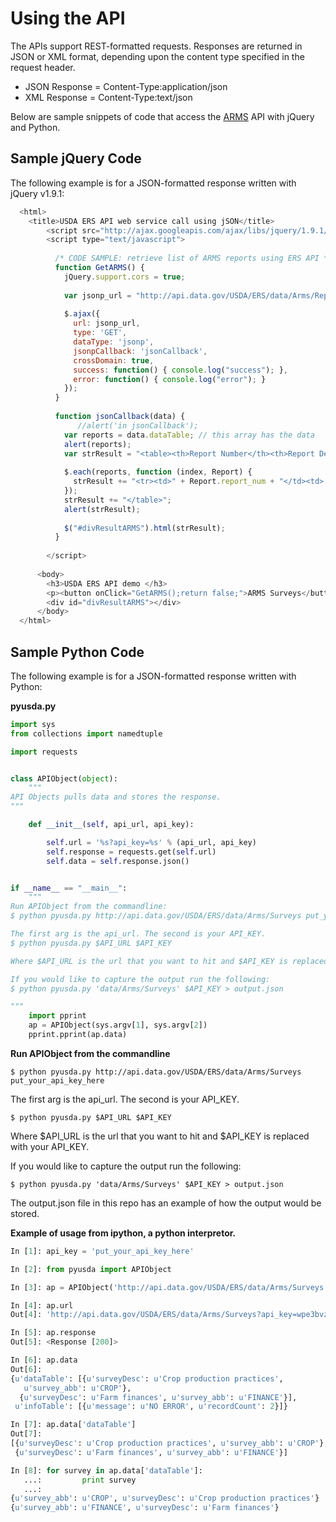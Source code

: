 Using the API
=============


The APIs support REST-formatted requests. Responses are returned in JSON or XML format, depending upon the content type specified in the request header.
 
* JSON Response = Content-Type:application/json
* XML Response = Content-Type:text/json
 
Below are sample snippets of code that access the [ARMS]() API with jQuery and Python.


Sample jQuery Code
------------------

The following example is for a JSON-formatted response written with jQuery v1.9.1:
 
```javascript
  <html>
    <title>USDA ERS API web service call using jSON</title>
        <script src="http://ajax.googleapis.com/ajax/libs/jquery/1.9.1/jquery.min.js" type="text/javascript"></script>
        <script type="text/javascript">
  
          /* CODE SAMPLE: retrieve list of ARMS reports using ERS API */**_
          function GetARMS() {       
            jQuery.support.cors = true;
        
            var jsonp_url = "http://api.data.gov/USDA/ERS/data/Arms/Reports?api_key=API_KEY&survey=Crop&callback=?";
               
            $.ajax({
              url: jsonp_url,                    
              type: 'GET',           
              dataType: 'jsonp', 
              jsonpCallback: 'jsonCallback',                
              crossDomain: true,  
              success: function() { console.log("success"); }, 
              error: function() { console.log("error"); }                  
            });
          }
        
          function jsonCallback(data) {
               //alert('in jsonCallback');
            var reports = data.dataTable; // this array has the data
            alert(reports);      
            var strResult = "<table><th>Report Number</th><th>Report Description</th>";
    
            $.each(reports, function (index, Report) {
              strResult += "<tr><td>" + Report.report_num + "</td><td> " + Report.report_header + "</td></tr>";
            });
            strResult += "</table>";  
            alert(strResult);     
            
            $("#divResultARMS").html(strResult);         
          }
 
        </script>
      
      <body>
        <h3>USDA ERS API demo </h3>
        <p><button onClick="GetARMS();return false;">ARMS Surveys</button></p>
        <div id="divResultARMS"></div>
      </body>
  </html>
```


Sample Python Code
------------------

The following example is for a JSON-formatted response written with Python:

__pyusda.py__
```python
import sys
from collections import namedtuple

import requests


class APIObject(object):
    """
API Objects pulls data and stores the response.
"""

    def __init__(self, api_url, api_key):

        self.url = '%s?api_key=%s' % (api_url, api_key)
        self.response = requests.get(self.url)
        self.data = self.response.json()


if __name__ == "__main__":
    """
Run APIObject from the commandline:
$ python pyusda.py http://api.data.gov/USDA/ERS/data/Arms/Surveys put_your_api_key_here

The first arg is the api_url. The second is your API_KEY.
$ python pyusda.py $API_URL $API_KEY

Where $API_URL is the url that you want to hit and $API_KEY is replaced with your API_KEY.

If you would like to capture the output run the following:
$ python pyusda.py 'data/Arms/Surveys' $API_KEY > output.json

"""
    import pprint
    ap = APIObject(sys.argv[1], sys.argv[2])
    pprint.pprint(ap.data)
```

__Run APIObject from the commandline__
```
$ python pyusda.py http://api.data.gov/USDA/ERS/data/Arms/Surveys put_your_api_key_here
```

The first arg is the api_url. The second is your API_KEY.
```
$ python pyusda.py $API_URL $API_KEY
```
Where $API_URL is the url that you want to hit and $API_KEY is replaced with your API_KEY.

If you would like to capture the output run the following:
```
$ python pyusda.py 'data/Arms/Surveys' $API_KEY > output.json
```
The output.json file in this repo has an example of how the output would be stored.


__Example of usage from ipython, a python interpretor.__
```python
In [1]: api_key = 'put_your_api_key_here'

In [2]: from pyusda import APIObject

In [3]: ap = APIObject('http://api.data.gov/USDA/ERS/data/Arms/Surveys', api_key)

In [4]: ap.url
Out[4]: 'http://api.data.gov/USDA/ERS/data/Arms/Surveys?api_key=wpe3bvzE0cO9VpVMSCfo6ULSq4ecjy2BKVZ6sOvF'

In [5]: ap.response
Out[5]: <Response [200]>

In [6]: ap.data
Out[6]:
{u'dataTable': [{u'surveyDesc': u'Crop production practices',
   u'survey_abb': u'CROP'},
  {u'surveyDesc': u'Farm finances', u'survey_abb': u'FINANCE'}],
 u'infoTable': [{u'message': u'NO ERROR', u'recordCount': 2}]}

In [7]: ap.data['dataTable']
Out[7]:
[{u'surveyDesc': u'Crop production practices', u'survey_abb': u'CROP'},
 {u'surveyDesc': u'Farm finances', u'survey_abb': u'FINANCE'}]

In [8]: for survey in ap.data['dataTable']:
   ...:         print survey
   ...:
{u'survey_abb': u'CROP', u'surveyDesc': u'Crop production practices'}
{u'survey_abb': u'FINANCE', u'surveyDesc': u'Farm finances'}
```
